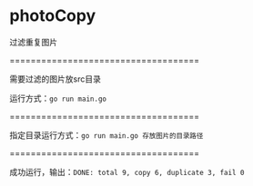 # photoCopy
过滤重复图片

====================================

需要过滤的图片放src目录

运行方式：`go run main.go`

====================================

指定目录运行方式：`go run main.go 存放图片的目录路径`

====================================

成功运行，输出：`DONE: total 9, copy 6, duplicate 3, fail 0`

